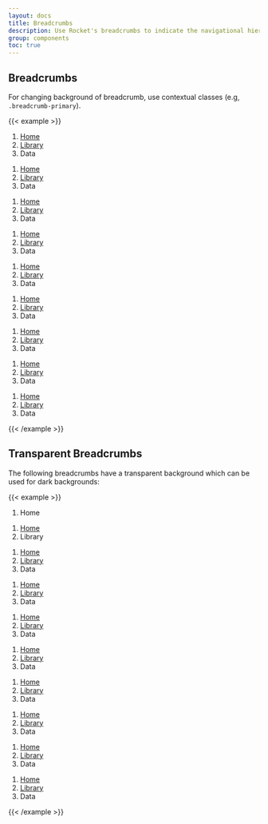 ```yaml
---
layout: docs
title: Breadcrumbs
description: Use Rocket's breadcrumbs to indicate the navigational hierarchy of the current page
group: components
toc: true
---
```


## Breadcrumbs

For changing background of breadcrumb, use contextual classes (e.g, `.breadcrumb-primary`).

{{< example >}}
<nav aria-label="breadcrumb">
    <ol class="breadcrumb breadcrumb-text-light breadcrumb-primary text-white">
        <li class="breadcrumb-item"><a href="#">Home</a></li>
        <li class="breadcrumb-item"><a href="#">Library</a></li>
        <li class="breadcrumb-item active" aria-current="page">Data</li>
    </ol>
</nav>
<nav aria-label="breadcrumb">
    <ol class="breadcrumb breadcrumb-text-light breadcrumb-secondary text-white">
        <li class="breadcrumb-item"><a href="#">Home</a></li>
        <li class="breadcrumb-item"><a href="#">Library</a></li>
        <li class="breadcrumb-item active" aria-current="page">Data</li>
    </ol>
</nav>
<nav aria-label="breadcrumb">
    <ol class="breadcrumb breadcrumb-text-light breadcrumb-tertiary text-white">
        <li class="breadcrumb-item"><a href="#">Home</a></li>
        <li class="breadcrumb-item"><a href="#">Library</a></li>
        <li class="breadcrumb-item active" aria-current="page">Data</li>
    </ol>
</nav>
<nav aria-label="breadcrumb">
    <ol class="breadcrumb breadcrumb-text-light breadcrumb-info text-white">
        <li class="breadcrumb-item"><a href="#">Home</a></li>
        <li class="breadcrumb-item"><a href="#">Library</a></li>
        <li class="breadcrumb-item active" aria-current="page">Data</li>
    </ol>
</nav>
<nav aria-label="breadcrumb">
    <ol class="breadcrumb breadcrumb-text-light breadcrumb-warning text-white">
        <li class="breadcrumb-item"><a href="#">Home</a></li>
        <li class="breadcrumb-item"><a href="#">Library</a></li>
        <li class="breadcrumb-item active" aria-current="page">Data</li>
    </ol>
</nav>
<nav aria-label="breadcrumb">
    <ol class="breadcrumb breadcrumb-text-light breadcrumb-danger text-white">
        <li class="breadcrumb-item"><a href="#">Home</a></li>
        <li class="breadcrumb-item"><a href="#">Library</a></li>
        <li class="breadcrumb-item active" aria-current="page">Data</li>
    </ol>
</nav>
<nav aria-label="breadcrumb">
    <ol class="breadcrumb breadcrumb-text-light breadcrumb-dark text-white">
        <li class="breadcrumb-item"><a href="#">Home</a></li>
        <li class="breadcrumb-item"><a href="#">Library</a></li>
        <li class="breadcrumb-item active" aria-current="page">Data</li>
    </ol>
</nav>
<nav aria-label="breadcrumb">
    <ol class="breadcrumb breadcrumb-text-light breadcrumb-gray text-white">
        <li class="breadcrumb-item"><a href="#">Home</a></li>
        <li class="breadcrumb-item"><a href="#">Library</a></li>
        <li class="breadcrumb-item active" aria-current="page">Data</li>
    </ol>
</nav>
<nav aria-label="breadcrumb">
    <ol class="breadcrumb breadcrumb-text-light breadcrumb-light text-white">
        <li class="breadcrumb-item"><a href="#">Home</a></li>
        <li class="breadcrumb-item"><a href="#">Library</a></li>
        <li class="breadcrumb-item active" aria-current="page">Data</li>
    </ol>
</nav>
{{< /example >}}

## Transparent Breadcrumbs

The following breadcrumbs have a transparent background which can be used for dark backgrounds:

{{< example >}}
<nav aria-label="breadcrumb">
    <ol class="breadcrumb breadcrumb-transparent">
        <li class="breadcrumb-item active" aria-current="page">Home</li>
    </ol>
</nav>
<nav aria-label="breadcrumb">
    <ol class="breadcrumb breadcrumb-transparent">
        <li class="breadcrumb-item"><a href="#">Home</a></li>
        <li class="breadcrumb-item active" aria-current="page">Library</li>
    </ol>
</nav>
<nav aria-label="breadcrumb">
    <ol class="breadcrumb breadcrumb-transparent">
        <li class="breadcrumb-item"><a href="#">Home</a></li>
        <li class="breadcrumb-item"><a href="#">Library</a></li>
        <li class="breadcrumb-item active" aria-current="page">Data</li>
    </ol>
</nav>
<nav aria-label="breadcrumb">
    <ol class="breadcrumb breadcrumb-primary breadcrumb-transparent">
        <li class="breadcrumb-item"><a href="#">Home</a></li>
        <li class="breadcrumb-item"><a href="#">Library</a></li>
        <li class="breadcrumb-item active" aria-current="page">Data</li>
    </ol>
</nav>
<nav aria-label="breadcrumb">
    <ol class="breadcrumb breadcrumb-secondary breadcrumb-transparent">
        <li class="breadcrumb-item"><a href="#">Home</a></li>
        <li class="breadcrumb-item"><a href="#">Library</a></li>
        <li class="breadcrumb-item active" aria-current="page">Data</li>
    </ol>
</nav>
<nav aria-label="breadcrumb">
    <ol class="breadcrumb breadcrumb-tertiary breadcrumb-transparent">
        <li class="breadcrumb-item"><a href="#">Home</a></li>
        <li class="breadcrumb-item"><a href="#">Library</a></li>
        <li class="breadcrumb-item active" aria-current="page">Data</li>
    </ol>
</nav>
<nav aria-label="breadcrumb">
    <ol class="breadcrumb breadcrumb-info breadcrumb-transparent">
        <li class="breadcrumb-item"><a href="#">Home</a></li>
        <li class="breadcrumb-item"><a href="#">Library</a></li>
        <li class="breadcrumb-item active" aria-current="page">Data</li>
    </ol>
</nav>
<nav aria-label="breadcrumb">
    <ol class="breadcrumb breadcrumb-warning breadcrumb-transparent">
        <li class="breadcrumb-item"><a href="#">Home</a></li>
        <li class="breadcrumb-item"><a href="#">Library</a></li>
        <li class="breadcrumb-item active" aria-current="page">Data</li>
    </ol>
</nav>
<nav aria-label="breadcrumb">
    <ol class="breadcrumb breadcrumb-danger breadcrumb-transparent">
        <li class="breadcrumb-item"><a href="#">Home</a></li>
        <li class="breadcrumb-item"><a href="#">Library</a></li>
        <li class="breadcrumb-item active" aria-current="page">Data</li>
    </ol>
</nav>
<nav aria-label="breadcrumb">
    <ol class="breadcrumb breadcrumb-dark breadcrumb-transparent">
        <li class="breadcrumb-item"><a href="#">Home</a></li>
        <li class="breadcrumb-item"><a href="#">Library</a></li>
        <li class="breadcrumb-item active" aria-current="page">Data</li>
    </ol>
</nav>
{{< /example >}}
